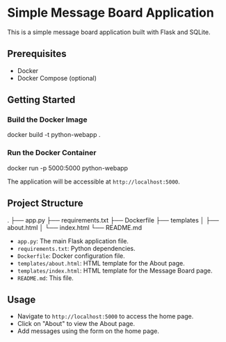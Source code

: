 # Simple Message Board Application

This is a simple message board application built with Flask and SQLite.

## Prerequisites

- Docker
- Docker Compose (optional)

## Getting Started

### Build the Docker Image
docker build -t python-webapp .

### Run the Docker Container
docker run -p 5000:5000 python-webapp

The application will be accessible at `http://localhost:5000`.

## Project Structure
.
├── app.py
├── requirements.txt
├── Dockerfile
├── templates
│ ├── about.html
│ └── index.html
└── README.md


- `app.py`: The main Flask application file.
- `requirements.txt`: Python dependencies.
- `Dockerfile`: Docker configuration file.
- `templates/about.html`: HTML template for the About page.
- `templates/index.html`: HTML template for the Message Board page.
- `README.md`: This file.

## Usage

- Navigate to `http://localhost:5000` to access the home page.
- Click on "About" to view the About page.
- Add messages using the form on the home page.




